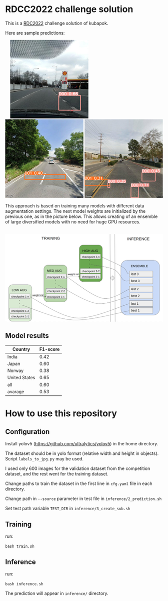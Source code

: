 # RDCC2022 challenge solution 

This is a [RDC2022](https://crddc2022.sekilab.global/) challenge solution of kubapok.

Here are sample predictions:


![]() ![]() ![]() ![]()
<img src="sample-predictions/Czech_000051.jpg" width="250" height="250" />
<img src="sample-predictions/United_States_004820.jpg" width="250" height="250" />
<img src="sample-predictions/United_States_005591.jpg" width="250" height="250" />

This approach is based on training many models with different data augmentation settings. 
The next model weights are initialized by the previous one, as in the picture below. This allows creating
of an ensemble of large diversified models with no need for huge GPU resources.


![]() ![]() ![]() ![]()
<img src="imgs/traininf.png" />

## Model results

| Country       | F1-score |
|---------------|----------|
| India         | 0.42     |
| Japan         | 0.60     |
| Norway        | 0.38     |
| United States | 0.65     |
| all           | 0.60     |
| avarage       | 0.53     |


# How to use this repository


## Configuration

Install yolov5 (https://github.com/ultralytics/yolov5) in the home directory.

The dataset should be in yolo format (relative width and height in objects). Script `labels_to_jpg.py` may be used.

I used only 600 images for the validation dataset from the competition dataset, and the rest went for the training dataset.

Change paths to train the dataset in the first line in `cfg.yaml` file in each directory.

Change path in `--source` parameter in test file in `inference/2_prediction.sh`

Set test path variable `TEST_DIR` in `inference/3_create_sub.sh`


## Training

run:

```bash train.sh```


## Inference

run:

```bash inference.sh```

The prediction will appear in `inference/` directory.
